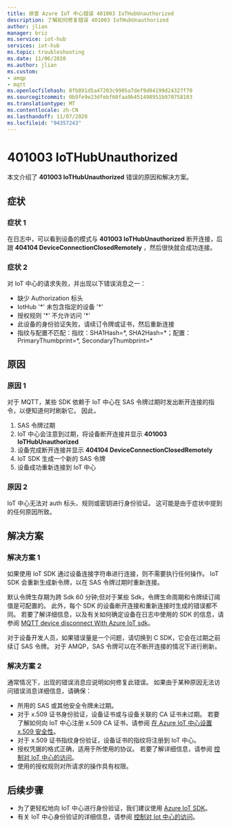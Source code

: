 ```yaml
---
title: 排查 Azure IoT 中心错误 401003 IoTHubUnauthorized
description: 了解如何修复错误 401003 IoTHubUnauthorized
author: jlian
manager: briz
ms.service: iot-hub
services: iot-hub
ms.topic: troubleshooting
ms.date: 11/06/2020
ms.author: jlian
ms.custom:
- amqp
- mqtt
ms.openlocfilehash: 8fb891d5a47203c9905a7def9d04199d24327f70
ms.sourcegitcommit: 0b9fe9e23dfebf60faa9b451498951b970758103
ms.translationtype: MT
ms.contentlocale: zh-CN
ms.lasthandoff: 11/07/2020
ms.locfileid: "94357243"
---
```

# <a name="401003-iothubunauthorized"></a>401003 IoTHubUnauthorized

本文介绍了 **401003 IoTHubUnauthorized** 错误的原因和解决方案。

## <a name="symptoms"></a>症状

### <a name="symptom-1"></a>症状 1

在日志中，可以看到设备的模式与 **401003 IoTHubUnauthorized** 断开连接，后跟 **404104 DeviceConnectionClosedRemotely** ，然后很快就会成功连接。

### <a name="symptom-2"></a>症状 2

对 IoT 中心的请求失败，并出现以下错误消息之一：

* 缺少 Authorization 标头
* IotHub '\*' 未包含指定的设备 '\*'
* 授权规则 '\*' 不允许访问 '\*'
* 此设备的身份验证失败，请续订令牌或证书，然后重新连接
* 指纹与配置不匹配：指纹：SHA1Hash=\*, SHA2Hash=\*；配置：PrimaryThumbprint=\*, SecondaryThumbprint=\*

## <a name="cause"></a>原因

### <a name="cause-1"></a>原因 1

对于 MQTT，某些 SDK 依赖于 IoT 中心在 SAS 令牌过期时发出断开连接的指令，以便知道何时刷新它。 因此，

1. SAS 令牌过期
1. IoT 中心会注意到过期，将设备断开连接并显示 **401003 IoTHubUnauthorized**
1. 设备完成断开连接并显示 **404104 DeviceConnectionClosedRemotely**
1. IoT SDK 生成一个新的 SAS 令牌
1. 设备成功重新连接到 IoT 中心

### <a name="cause-2"></a>原因 2

IoT 中心无法对 auth 标头、规则或密钥进行身份验证。 这可能是由于症状中提到的任何原因所致。

## <a name="solution"></a>解决方案

### <a name="solution-1"></a>解决方案 1

如果使用 IoT SDK 通过设备连接字符串进行连接，则不需要执行任何操作。 IoT SDK 会重新生成新令牌，以在 SAS 令牌过期时重新连接。

默认令牌生存期为跨 Sdk 60 分钟;但对于某些 Sdk，令牌生命周期和令牌续订阈值是可配置的。 此外，每个 SDK 的设备断开连接和重新连接时生成的错误都不同。 若要了解详细信息，以及有关如何确定设备在日志中使用的 SDK 的信息，请参阅 [MQTT device disconnect With Azure IoT sdk](iot-hub-troubleshoot-connectivity.md#mqtt-device-disconnect-behavior-with-azure-iot-sdks)。

对于设备开发人员，如果错误量是一个问题，请切换到 C SDK，它会在过期之前续订 SAS 令牌。 对于 AMQP，SAS 令牌可以在不断开连接的情况下进行刷新。

### <a name="solution-2"></a>解决方案 2

通常情况下，出现的错误消息应说明如何修复此错误。 如果由于某种原因无法访问错误消息详细信息，请确保：

- 所用的 SAS 或其他安全令牌未过期。
- 对于 x.509 证书身份验证，设备证书或与设备关联的 CA 证书未过期。 若要了解如何向 IoT 中心注册 x.509 CA 证书，请参阅 [在 Azure IoT 中心设置 x.509 安全性](iot-hub-security-x509-get-started.md)。
- 对于 x.509 证书指纹身份验证，设备证书的指纹将注册到 IoT 中心。
- 授权凭据的格式正确，适用于所使用的协议。 若要了解详细信息，请参阅 [控制对 IoT 中心的访问](iot-hub-devguide-security.md)。
- 使用的授权规则对所请求的操作具有权限。

## <a name="next-steps"></a>后续步骤

- 为了更轻松地向 IoT 中心进行身份验证，我们建议使用 [Azure IoT SDK](iot-hub-devguide-sdks.md)。
- 有关 IoT 中心身份验证的详细信息，请参阅 [控制对 Iot 中心的访问](iot-hub-devguide-security.md)。
